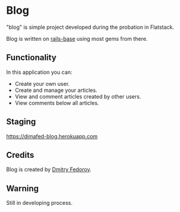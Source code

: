 # Blog

"blog" is simple project developed during the probation in Flatstack.

Blog is written on [rails-base](https://github.com/fs/rails-base) using most gems from there.

## Functionality

In this application you can:

* Create your own user.
* Create and manage your articles.
* View and comment articles created by other users.
* View comments below all articles.

## Staging

https://dimafed-blog.herokuapp.com


## Credits

Blog is created by [Dmitry Fedorov](https://github.com/dmitry-fedorov/).

## Warning

Still in developing process.
